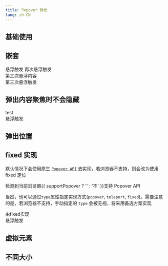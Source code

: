 ```yaml
---
title: Popover 弹出
lang: zh-CN
---
```


## 基础使用

<!-- @Code:basicUsage -->

## 嵌套

<l-popover triggers="hover" content="first">
  <l-button>悬浮触发</l-button>
  <l-popover triggers="hover" slot="pop-content" content="second">
    <l-button>再次悬浮触发</l-button>
    <l-popover triggers="hover" slot="pop-content" content="third">
      <div slot="pop-content">第三次悬浮内容</div>
      <l-button>第三次悬浮触发</l-button>
    </l-popover>
  </l-popover>
</l-popover>

## 弹出内容聚焦时不会隐藏

<l-popover>
  <div slot="pop-content">
    <l-input value="value" />
    test
  </div>
  <l-button>悬浮触发</l-button>
</l-popover>

## 弹出位置

<!-- @Code:differentPlacements -->

## fixed 实现

默认情况下会使用原生 [`Popover API`](https://developer.mozilla.org/en-US/docs/Web/API/Popover_API) 去实现，若浏览器不支持，则会改为使用 fixed 定位

检测到当前浏览器{{ supportPopover ? '' : '不' }}支持 Popover API

当然，也可以通过`type`属性指定实现方式(`popover`, `teleport`, `fixed`)。需要注意的是，若浏览器不支持，手动指定的 `type` 会被无视，将采用备选方案实现

<l-popover type="fixed">
  <div slot="pop-content">由fixed实现</div>
  <l-button>悬浮触发</l-button>
</l-popover>

## 虚拟元素

<!-- @Code:virtualElement -->

## 不同大小

<!-- @Code:differentSizes -->

<script setup>
  import { isSupportPopover } from '@lun/utils';
  const supportPopover = isSupportPopover();
</script>

<style>
.popover-virtual::part(pop-content) {
  background-color: transparent;
  z-index: 999;
  pointer-events: none;
}
.circle {
  width: 100px;
  height: 100px;
  border: solid 4px blue;
  border-radius: 50%;
  translate: 0px -50px;
  animation: 1s virtual-element infinite;
}
@keyframes virtual-element {
  0% { scale: 1; }
  50% { scale: 1.1; }
}

</style>
